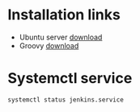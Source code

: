 # Installation links
- Ubuntu server [download](https://ubuntu.com/download/server)
- Groovy [download](https://groovy.apache.org/download.html)

# Systemctl service
```sh
systemctl status jenkins.service
```